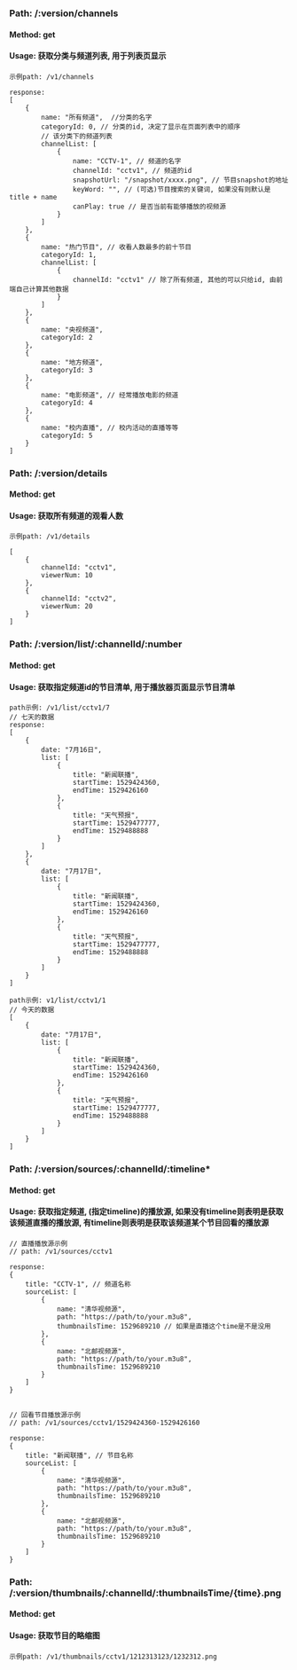 ### Path: /:version/channels
#### Method: get
#### Usage: 获取分类与频道列表, 用于列表页显示
```
示例path: /v1/channels

response:
[
    {
        name: "所有频道",  //分类的名字
        categoryId: 0, // 分类的id, 决定了显示在页面列表中的顺序
        // 该分类下的频道列表
        channelList: [
            {
                name: "CCTV-1", // 频道的名字
                channelId: "cctv1", // 频道的id
                snapshotUrl: "/snapshot/xxxx.png", // 节目snapshot的地址
                keyWord: "", // (可选)节目搜索的关键词, 如果没有则默认是title + name
                canPlay: true // 是否当前有能够播放的视频源
            }
        ]
    },
    {
        name: "热门节目", // 收看人数最多的前十节目
        categoryId: 1,
        channelList: [
            {
                channelId: "cctv1" // 除了所有频道, 其他的可以只给id, 由前端自己计算其他数据
            }
        ]
    },
    {
        name: "央视频道",
        categoryId: 2
    },
    {
        name: "地方频道",
        categoryId: 3
    },
    {
        name: "电影频道", // 经常播放电影的频道
        categoryId: 4
    },
    {
        name: "校内直播", // 校内活动的直播等等
        categoryId: 5
    }
]
```

### Path: /:version/details
#### Method: get
#### Usage: 获取所有频道的观看人数
```
示例path: /v1/details

[
    {
        channelId: "cctv1",
        viewerNum: 10
    },
    {
        channelId: "cctv2",
        viewerNum: 20
    }
]
```

### Path: /:version/list/:channelId/:number
#### Method: get
#### Usage: 获取指定频道id的节目清单, 用于播放器页面显示节目清单
```
path示例: /v1/list/cctv1/7
// 七天的数据
response:
[
    {
        date: "7月16日",
        list: [
            {
                title: "新闻联播",
                startTime: 1529424360,
                endTime: 1529426160
            },
            {
                title: "天气预报",
                startTime: 1529477777,
                endTime: 1529488888
            }
        ]
    },
    {
        date: "7月17日",
        list: [
            {
                title: "新闻联播",
                startTime: 1529424360,
                endTime: 1529426160
            },
            {
                title: "天气预报",
                startTime: 1529477777,
                endTime: 1529488888
            }
        ]
    }
]

path示例: v1/list/cctv1/1
// 今天的数据
[
    {
        date: "7月17日",
        list: [
            {
                title: "新闻联播",
                startTime: 1529424360,
                endTime: 1529426160
            },
            {
                title: "天气预报",
                startTime: 1529477777,
                endTime: 1529488888
            }
        ]
    }
]
```

### Path: /:version/sources/:channelId/:timeline*
#### Method: get
#### Usage: 获取指定频道, (指定timeline)的播放源, 如果没有timeline则表明是获取该频道直播的播放源, 有timeline则表明是获取该频道某个节目回看的播放源
```
// 直播播放源示例
// path: /v1/sources/cctv1

response:
{   
    title: "CCTV-1", // 频道名称
    sourceList: [
        {
            name: "清华视频源",
            path: "https://path/to/your.m3u8",
            thumbnailsTime: 1529689210 // 如果是直播这个time是不是没用
        },
        {
            name: "北邮视频源",
            path: "https://path/to/your.m3u8",
            thumbnailsTime: 1529689210
        }
    ]
}


// 回看节目播放源示例
// path: /v1/sources/cctv1/1529424360-1529426160

response:
{
    title: "新闻联播", // 节目名称
    sourceList: [
        {
            name: "清华视频源",
            path: "https://path/to/your.m3u8",
            thumbnailsTime: 1529689210
        },
        {
            name: "北邮视频源",
            path: "https://path/to/your.m3u8",
            thumbnailsTime: 1529689210
        }
    ]
}
```

### Path: /:version/thumbnails/:channelId/:thumbnailsTime/{time}.png
#### Method: get
#### Usage: 获取节目的略缩图
```
示例path: /v1/thumbnails/cctv1/1212313123/1232312.png
```
